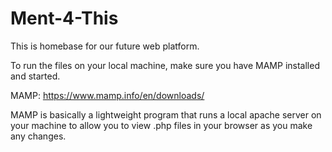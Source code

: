 # Ment-4-This
This is homebase for our future web platform.

To run the files on your local machine, make sure you have
MAMP installed and started.

MAMP: https://www.mamp.info/en/downloads/

MAMP is basically a lightweight program that runs a local apache server
on your machine to allow you to view .php files in your browser as you 
make any changes.

